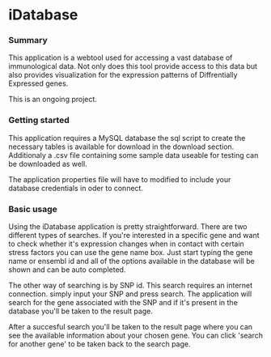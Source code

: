 # iDatabase
### Summary
This application is a webtool used for accessing a vast database of immunological data.
Not only does this tool provide access to this data but also provides visualization for
the expression patterns of Diffrentially Expressed genes.

This is an ongoing project.

### Getting started
This application requires a MySQL database the sql script to create the necessary 
tables is available for download in the download section. Additionaly a .csv file 
containing some sample data useable for testing can be downloaded as well.

The application properties file will have to modified to include your database
credentials in oder to connect.

### Basic usage
Using the iDatabase application is pretty straightforward. There are two different 
types of searches. If you're interested in a specific gene and want to check whether
it's expression changes when in contact with certain stress factors you can use the 
gene name box. Just start typing the gene name or ensembl id and all of the options 
available in the database will be shown and can be auto completed.

The other way of searching is by SNP id. This search requires an internet connection.
simply input your SNP and press search. The application will search for the gene
associated with the SNP and if it's present in the database you'll be taken to the 
result page.

After a succesful search you'll be taken to the result page where you can see the
available information about your chosen gene. You can click 'search for another gene'
to be taken back to the search page.
